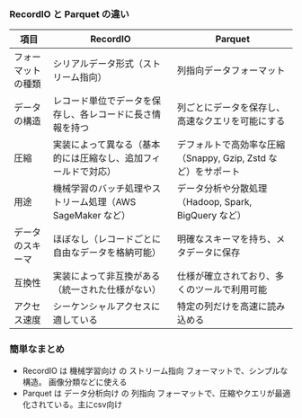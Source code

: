 ### RecordIO と Parquet の違い  

| 項目             | RecordIO                              | Parquet                              |
|----------------|--------------------------------|--------------------------------|
| フォーマットの種類 | シリアルデータ形式（ストリーム指向） | 列指向データフォーマット |
| データの構造 | レコード単位でデータを保存し、各レコードに長さ情報を持つ | 列ごとにデータを保存し、高速なクエリを可能にする |
| 圧縮       | 実装によって異なる（基本的には圧縮なし、追加フィールドで対応） | デフォルトで高効率な圧縮（Snappy, Gzip, Zstd など）をサポート |
| 用途       | 機械学習のバッチ処理やストリーム処理（AWS SageMaker など） | データ分析や分散処理（Hadoop, Spark, BigQuery など） |
| データのスキーマ | ほぼなし（レコードごとに自由なデータを格納可能） | 明確なスキーマを持ち、メタデータに保存 |
| 互換性     | 実装によって非互換がある（統一された仕様がない） | 仕様が確立されており、多くのツールで利用可能 |
| アクセス速度 | シーケンシャルアクセスに適している | 特定の列だけを高速に読み込める |

### 簡単なまとめ
- RecordIO は 機械学習向け の ストリーム指向 フォーマットで、シンプルな構造。  画像分類などに使える
- Parquet は データ分析向け の 列指向 フォーマットで、圧縮やクエリが最適化されている。主にcsv向け